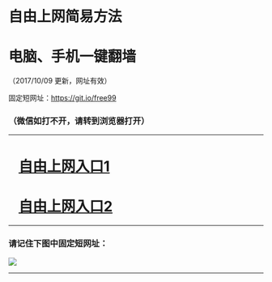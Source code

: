 ﻿# 自由上网简易方法

# 电脑、手机一键翻墙

（2017/10/09 更新，网址有效）

固定短网址：https://git.io/free99

### （微信如打不开，请转到浏览器打开）


***





# &nbsp;&nbsp; <a href="http://ft957117227.fwq-tz-1001.info/fwqtz01.html?t=1009001199 " target="_blank">自由上网入口1</a>
# &nbsp;&nbsp; <a href="http://ft1111023439.fwq-tz-1002.info/fwqtz02.html?t=100900116096 " target="_blank">自由上网入口2</a>
***

### 请记住下图中固定短网址：

<img src="https://s3-us-west-2.amazonaws.com/fwq-1001/yjfq-20170905okok.png" /> 


***

